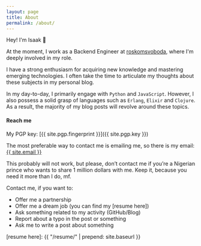 ```yaml
---
layout: page
title: About
permalink: /about/
---
```


Hey! I'm Isaak 👋

At the moment, I work as a Backend Engineer at [roskomsvoboda], where I'm deeply involved in my role.

I have a strong enthusiasm for acquiring new knowledge and mastering emerging technologies. I often take the time 
to articulate my thoughts about these subjects in my personal blog.

In my day-to-day, I primarily engage with `Python` and `JavaScript`. However, I also possess a 
solid grasp of languages such as `Erlang`, `Elixir` and `Clojure`. As a result, the majority 
of my blog posts will revolve around these topics.

#### Reach me

My PGP key: [{{ site.pgp.fingerprint }}]({{ site.pgp.key }})

The most preferable way to contact me is emailing me, so there is my
email: <a href="mailto:{{ site.email }}">{{ site.email }}</a>

This probably will not work, but please, don’t contact me if you’re a Nigerian prince who 
wants to share 1 million dollars with me. Keep it, because you need it more than I do, mf.

Contact me, if you want to:

* Offer me a partnership
* Offer me a dream job (you can find my [resume here])
* Ask something related to my activity (GitHub/Blog)
* Report about a typo in the post or something
* Ask me to write a post about something

[roskomsvoboda]: https://github.com/roskomsvoboda
[resume here]: {{ "/resume/" | prepend: site.baseurl }}

